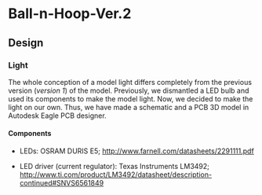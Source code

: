 # Ball-n-Hoop-Ver.2
## Design
### Light
The whole conception of a model light differs completely from the previous version (*version 1*) of the model. Previously, we dismantled a LED bulb and used its components to make the model light. Now, we decided to make the light on our own. Thus, we have made a schematic and a PCB 3D model in Autodesk Eagle PCB designer.
#### Components
- LEDs: OSRAM DURIS E5; http://www.farnell.com/datasheets/2291111.pdf

- LED driver (current regulator): Texas Instruments LM3492; http://www.ti.com/product/LM3492/datasheet/description-continued#SNVS6561849
